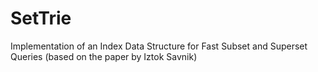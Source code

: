 # SetTrie
Implementation of an Index Data Structure for Fast Subset and Superset Queries (based on the paper by Iztok Savnik)
